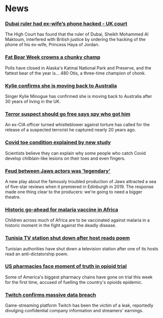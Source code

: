 # News
### [Dubai ruler had ex-wife’s phone hacked - UK court](https://www.bbc.com/news/world-middle-east-58814978)
The High Court has found that the ruler of Dubai, Sheikh Mohammed Al Maktoum, interfered with British justice by ordering the hacking of the phone of his ex-wife, Princess Haya of Jordan.
### [Fat Bear Week crowns a chunky champ](https://www.bbc.com/news/world-us-canada-58820070)
Polls have closed in Alaska's Katmai National Park and Preserve, and the fattest bear of the year is... 480 Otis, a three-time champion of chonk.
### [Kylie confirms she is moving back to Australia](https://www.bbc.com/news/entertainment-arts-58819927)
Singer Kylie Minogue has confirmed she is moving back to Australia after 30 years of living in the UK.
### [Terror suspect should go free says spy who got him](https://www.bbc.com/news/world-us-canada-58809109)
 An ex-CIA officer turned whistleblower against torture has called for the release of a suspected terrorist he captured nearly 20 years ago.
### [Covid toe condition explained by new study](https://www.bbc.com/news/health-58801462)
Scientists believe they can explain why some people who catch Covid develop chilblain-like lesions on their toes and even fingers. 
### [Feud between Jaws actors was 'legendary'](https://www.bbc.com/news/entertainment-arts-58620280)
A new play about the famously troubled production of Jaws attracted a sea of five-star reviews when it premiered in Edinburgh in 2019. The response made one thing clear to the producers: we're going to need a bigger theatre.
### [Historic go-ahead for malaria vaccine in Africa](https://www.bbc.com/news/health-58810551)
Children across much of Africa are to be vaccinated against malaria in a historic moment in the fight against the deadly disease.
### [Tunisia TV station shut down after host reads poem](https://www.bbc.com/news/world-africa-58821420)
Tunisian authorities have shut down a television station after one of its hosts read an anti-dictatorship poem.
### [US pharmacies face moment of truth in opioid trial](https://www.bbc.com/news/business-58820598)
Some of America's biggest pharmacy chains have gone on trial this week for the first time, accused of fuelling the country's opioids epidemic. 
### [Twitch confirms massive data breach](https://www.bbc.com/news/technology-58817658)
Game-streaming platform Twitch has been the victim of a leak, reportedly divulging confidential company information and streamers' earnings.
